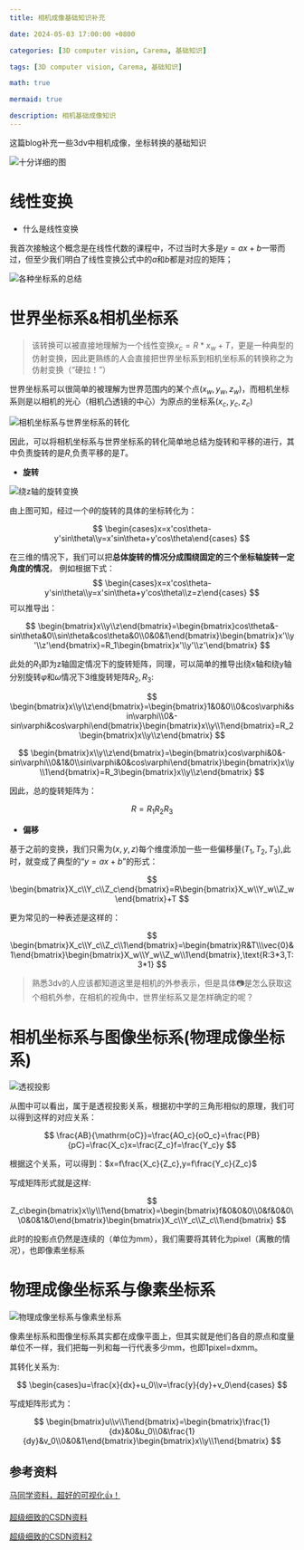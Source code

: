 ```yaml
---
title: 相机成像基础知识补充

date: 2024-05-03 17:00:00 +0800

categories: [3D computer vision, Carema, 基础知识]

tags: [3D computer vision, Carema, 基础知识]

math: true

mermaid: true

description: 相机基础成像知识
---
```


这篇blog补充一些3dv中相机成像，坐标转换的基础知识

![十分详细的图](/imgs/3dv/3dv3/image-14.png)

# 线性变换

* 什么是线性变换

我首次接触这个概念是在线性代数的课程中，不过当时大多是$y = ax+b$一带而过，但至少我们明白了线性变换公式中的$a$和$b$都是对应的矩阵；

![各种坐标系的总结](/imgs/3dv/3dv3/image-13.png)

# 世界坐标系&相机坐标系

> 该转换可以被直接地理解为一个线性变换$x_{c} = R * x_{w} + T$，更是一种典型的仿射变换，因此更熟练的人会直接把世界坐标系到相机坐标系的转换称之为仿射变换（“硬拉！”）

世界坐标系可以很简单的被理解为世界范围内的某个点$(x_{w},y_{w},z_{w})$，而相机坐标系则是以相机的光心（相机凸透镜的中心）为原点的坐标系$(x_{c},y_{c},z_{c})$

![相机坐标系与世界坐标系的转化](/imgs/3dv/3dv3/image-15.png)

因此，可以将相机坐标系与世界坐标系的转化简单地总结为旋转和平移的进行，其中负责旋转的是$R$,负责平移的是$T$。

* **旋转**

![绕z轴的旋转变换](/imgs/3dv/3dv3/image-16.png)

由上图可知，经过一个$\theta$的旋转的具体的坐标转化为：

$$
\begin{cases}x=x'cos\theta-y'sin\theta\\y=x'sin\theta+y'cos\theta\end{cases}
$$

在三维的情况下，我们可以把**总体旋转的情况分成围绕固定的三个坐标轴旋转一定角度的情况**，
例如根据下式：
$$
\begin{cases}x=x'cos\theta-y'sin\theta\\y=x'sin\theta+y'cos\theta\\z=z\end{cases}
$$
可以推导出：

$$
\begin{bmatrix}x\\y\\z\end{bmatrix}=\begin{bmatrix}cos\theta&-sin\theta&0\\sin\theta&cos\theta&0\\0&0&1\end{bmatrix}\begin{bmatrix}x'\\y'\\z'\end{bmatrix}=R_1\begin{bmatrix}x'\\y'\\z'\end{bmatrix}
$$

此处的$R_{1}$即为z轴固定情况下的旋转矩阵，同理，可以简单的推导出绕x轴和绕y轴分别旋转$\varphi$和$\omega$情况下3维旋转矩阵$R_{2},R_{3}$:

$$
\begin{bmatrix}x\\y\\z\end{bmatrix}=\begin{bmatrix}1&0&0\\0&cos\varphi&sin\varphi\\0&-sin\varphi&cos\varphi\end{bmatrix}\begin{bmatrix}x\\y\\1\end{bmatrix}=R_2\begin{bmatrix}x\\y\\z\end{bmatrix}
$$

$$
\begin{bmatrix}x\\y\\z\end{bmatrix}=\begin{bmatrix}cos\varphi&0&-sin\varphi\\0&1&0\\sin\varphi&0&cos\varphi\end{bmatrix}\begin{bmatrix}x\\y\\1\end{bmatrix}=R_3\begin{bmatrix}x\\y\\z\end{bmatrix}
$$

因此，总的旋转矩阵为：

$$
R = R_{1}R_{2}R_{3}
$$

* **偏移**

基于之前的变换，我们只需为$(x,y,z)$每个维度添加一些一些偏移量$(T_{1},T_{2},T_{3})$,此时，就变成了典型的“$y=ax+b$”的形式：

$$
\begin{bmatrix}X_c\\Y_c\\Z_c\end{bmatrix}=R\begin{bmatrix}X_w\\Y_w\\Z_w\end{bmatrix}+T
$$

更为常见的一种表述是这样的：

$$
\begin{bmatrix}X_c\\Y_c\\Z_c\\1\end{bmatrix}=\begin{bmatrix}R&T\\\vec{0}&1\end{bmatrix}\begin{bmatrix}X_w\\Y_w\\Z_w\\1\end{bmatrix},\text{R:3*3,T:3*1}
$$

> 熟悉3dv的人应该都知道这里是相机的外参表示，但是具体📷是怎么获取这个相机外参，在相机的视角中，世界坐标系又是怎样确定的呢？

# 相机坐标系与图像坐标系(物理成像坐标系)

![透视投影](/imgs/3dv/3dv3/image-9.png)

从图中可以看出，属于是透视投影关系，根据初中学的三角形相似的原理，我们可以得到这样的对应关系：

$$
\frac{AB}{\mathrm{oC}}=\frac{AO_c}{oO_c}=\frac{PB}{pC}=\frac{X_c}x=\frac{Z_c}f=\frac{Y_c}y
$$

根据这个关系，可以得到：$x=f\frac{X_c}{Z_c},y=f\frac{Y_c}{Z_c}$

写成矩阵形式就是这样:

$$
Z_c\begin{bmatrix}x\\y\\1\end{bmatrix}=\begin{bmatrix}f&0&0&0\\0&f&0&0\\0&0&1&0\end{bmatrix}\begin{bmatrix}X_c\\Y_c\\Z_c\\1\end{bmatrix}
$$

此时的投影点仍然是连续的（单位为mm），我们需要将其转化为pixel（离散的情况），也即像素坐标系

# 物理成像坐标系与像素坐标系

![物理成像坐标系与像素坐标系](/imgs/3dv/3dv3/image-10.png)

像素坐标系和图像坐标系其实都在成像平面上，但其实就是他们各自的原点和度量单位不一样，我们把每一列和每一行代表多少mm，也即1pixel=dxmm。

其转化关系为:

$$
\begin{cases}u=\frac{x}{dx}+u_0\\v=\frac{y}{dy}+v_0\end{cases}
$$

写成矩阵形式为：

$$
\begin{bmatrix}u\\v\\1\end{bmatrix}=\begin{bmatrix}\frac{1}{dx}&0&u_0\\0&\frac{1}{dy}&v_0\\0&0&1\end{bmatrix}\begin{bmatrix}x\\y\\1\end{bmatrix}
$$



## 参考资料

[马同学资料，超好的可视化👍！](https://www.matongxue.com/madocs/244/)

[超级细致的CSDN资料](https://blog.csdn.net/lyhbkz/article/details/82254069)

[超级细致的CSDN资料2](https://blog.csdn.net/MengYa_Dream/article/details/120233806)